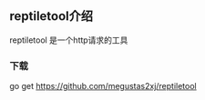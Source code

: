## reptiletool介绍

reptiletool 是一个http请求的工具

### 下载

go get https://github.com/megustas2xj/reptiletool


